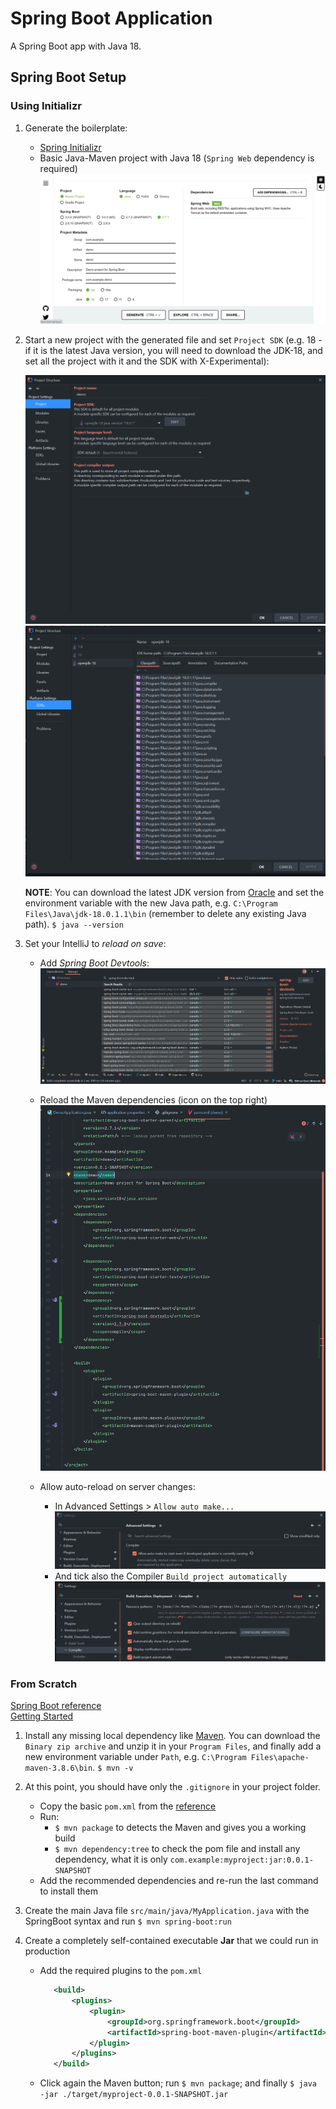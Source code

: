 # Spring Boot Application
A Spring Boot app with Java 18.

## Spring Boot Setup
### Using Initializr
1. Generate the boilerplate:
   - [Spring Initializr](https://start.spring.io/)
   - Basic Java-Maven project with Java 18 (`Spring Web` dependency is required)
   ![Basic project example](assets/spring-boot-example.png)


2. Start a new project with the generated file and set `Project SDK` (e.g. 18 - if it is the latest Java version, 
you will need to download the JDK-18, and set all the project with it and the SDK with X-Experimental):

   ![Set project SDK](assets/set-project-sdk-001.png)
   ![Set platform settings SDK](assets/set-project-sdk-002.png)

    **NOTE**: You can download the latest JDK version from [Oracle](https://www.oracle.com/java/technologies/downloads/#jdk18-windows)
    and set the environment variable with the new Java path, e.g. `C:\Program Files\Java\jdk-18.0.1.1\bin` (remember to 
    delete any existing Java path). `$ java --version`

3. Set your IntelliJ to _reload on save_:

   - Add _Spring Boot Devtools_:
   ![Add Spring Boot DevTools](assets/spring-boot-devtools.png)
   
   - Reload the Maven dependencies (icon on the top right)
   ![Reload Maven dependencies](assets/reload-maven-dependencies.png)
   
   - Allow auto-reload on server changes:
     - In Advanced Settings > `Allow auto make...`
     ![Allow to auto start](assets/auto-reload-setting001.png)
     - And tick also the Compiler `Build project automatically`
     ![Set project to build automatically](assets/auto-reload-setting002.png)

### From Scratch
[Spring Boot reference](https://docs.spring.io/spring-boot/docs/current/reference/html/) \
[Getting Started](https://docs.spring.io/spring-boot/docs/current/reference/html/getting-started.html#getting-started)

1. Install any missing local dependency like [Maven](https://maven.apache.org/download.cgi). You can download the 
`Binary zip archive` and unzip it in your `Program Files`, and finally add a new environment variable under `Path`, 
e.g. `C:\Program Files\apache-maven-3.8.6\bin`. `$ mvn -v`

2. At this point, you should have only the `.gitignore` in your project folder. 
   - Copy the basic `pom.xml` from the [reference](https://docs.spring.io/spring-boot/docs/current/reference/html/getting-started.html#getting-started.first-application.pom)
   - Run: 
     - `$ mvn package` to detects the Maven and gives you a working build 
     - `$ mvn dependency:tree` to check the pom file and install any dependency, what it is only `com.example:myproject:jar:0.0.1-SNAPSHOT`
   - Add the recommended dependencies and re-run the last command to install them
3. Create the main Java file `src/main/java/MyApplication.java` with the SpringBoot syntax and run `$ mvn spring-boot:run`

4. Create a completely self-contained executable **Jar** that we could run in production
   - Add the required plugins to the `pom.xml`
       ```xml
          <build>
              <plugins>
                  <plugin>
                      <groupId>org.springframework.boot</groupId>
                      <artifactId>spring-boot-maven-plugin</artifactId>
                  </plugin>
              </plugins>
          </build>
       ```
   - Click again the Maven button; run `$ mvn package`; and finally `$ java -jar ./target/myproject-0.0.1-SNAPSHOT.jar`
